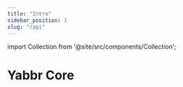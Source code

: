 ```yaml
---
title: "Intro"
sidebar_position: 1
slug: "/api"
---
```


import Collection from '@site/src/components/Collection';

# Yabbr Core

<div className="intro">

<Collection record="intro" collection="core" />

</div>

